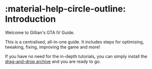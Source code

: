 # :material-help-circle-outline: Introduction

Welcome to Gillian's GTA IV Guide.

This is a centralised, all-in-one guide. It includes steps for optimising, tweaking, fixing, improving the game and more!

If you have no need for the in-depth tutorials, you can simply install the [drag-and-drop archive](archive.md) and you are ready to go.


